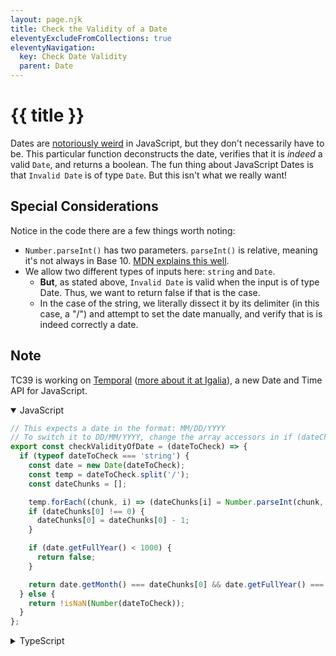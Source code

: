 ```yaml
---
layout: page.njk
title: Check the Validity of a Date
eleventyExcludeFromCollections: true
eleventyNavigation:
  key: Check Date Validity
  parent: Date
---
```

# {{ title }}

Dates are [notoriously weird](https://developer.mozilla.org/en-US/docs/Web/JavaScript/Reference/Global_Objects/Date#the_ecmascript_epoch_and_timestamps) in JavaScript, but they don't necessarily have to be. This particular function deconstructs the date, verifies that it is _indeed_ a valid `Date`, and returns a boolean. The fun thing about JavaScript Dates is that `Invalid Date` is of type `Date`. But this isn't what we really want!

<h2 class="h5">Special Considerations</h2>

Notice in the code there are a few things worth noting:
- `Number.parseInt()` has two parameters. `parseInt()` is relative, meaning it's not always in Base 10. [MDN explains this well](https://developer.mozilla.org/en-US/docs/Web/JavaScript/Reference/Global_Objects/parseInt#description).
- We allow two different types of inputs here: `string` and `Date`.
  - **But**, as stated above, `Invalid Date` is valid when the input is of type Date. Thus, we want to return false if that is the case.
  - In the case of the string, we literally dissect it by its delimiter (in this case, a "/") and attempt to set the date manually, and verify that is is indeed correctly a date.

<h2 class="h5">Note</h2>

TC39 is working on [Temporal](https://tc39.es/proposal-temporal/docs/index.html) ([more about it at Igalia](https://blogs.igalia.com/compilers/2020/06/23/dates-and-times-in-javascript/)), a new Date and Time API for JavaScript. 

<details open>
<summary>JavaScript</summary>

```javascript
// This expects a date in the format: MM/DD/YYYY
// To switch it to DD/MM/YYYY, change the array accessors in if (dateChunks)
export const checkValidityOfDate = (dateToCheck) => {
  if (typeof dateToCheck === 'string') {
    const date = new Date(dateToCheck);
    const temp = dateToCheck.split('/');
    const dateChunks = [];

    temp.forEach((chunk, i) => (dateChunks[i] = Number.parseInt(chunk, 10)));
    if (dateChunks[0] !== 0) {
      dateChunks[0] = dateChunks[0] - 1;
    }

    if (date.getFullYear() < 1000) {
      return false;
    }

    return date.getMonth() === dateChunks[0] && date.getFullYear() === dateChunks[2] && date.getDate() === dateChunks[1];
  } else {
    return !isNaN(Number(dateToCheck));
  }
};
```
</details>


<details>
<summary>TypeScript</summary>

```typescript
// This expects a date in the format: MM/DD/YYYY
// To switch it to DD/MM/YYYY, change the array accessors in if (dateChunks)
export const checkValidityOfDate = (dateToCheck: string | Date) => {
  if (typeof dateToCheck === 'string') {
    const date = new Date(dateToCheck);
    const temp = dateToCheck.split('/');
    const dateChunks: number[] = [];

    temp.forEach((chunk, i) => (dateChunks[i] = Number.parseInt(chunk, 10)));
    if (dateChunks[0] !== 0) {
      dateChunks[0] = dateChunks[0] - 1;
    }

    if (date.getFullYear() < 1000) {
      return false;
    }

    return date.getMonth() === dateChunks[0] && date.getFullYear() === dateChunks[2] && date.getDate() === dateChunks[1];
  } else {
    return !isNaN(Number(dateToCheck));
  }
};
```
</details>